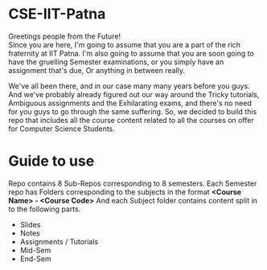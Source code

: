 # CSE-IIT-Patna

Greetings people from the Future! <br>
Since you are here, I'm going to assume that you are a part of the rich fraternity at IIT Patna. I'm also going to assume that you are soon going to have the gruelling Semester examinations, or you simply have an assignment that's due, Or anything in between really.

We've all been there, and in our case many many years before you guys. And we've probably already figured out our way around the Tricky tutorials, Ambiguous assignments and the Exhilarating exams, and there's no need for you guys to go through the same suffering. So, we decided to build this repo that includes all the course content related to all the courses on offer for Computer Science Students.

# Guide to use
Repo contains 8 Sub-Repos corresponding to 8 semesters. Each Semester repo has Folders corresponding to the subjects in the format **\<Course Name\> - \<Course Code\>**
And each Subject folder contains content split in to the following parts.
 - Slides
 - Notes
 - Assignments / Tutorials
 - Mid-Sem
 - End-Sem
